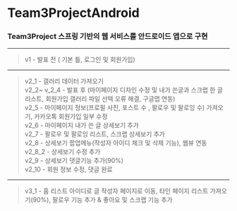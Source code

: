 # Team3ProjectAndroid
### Team3Project 스프링 기반의 웹 서비스를 안드로이드 앱으로 구현

* * *
>v1 - 발표 전 ( 기본 틀, 로그인 및 회원가입)  
* * *
>v2_1 - 갤러리 데이터 가져오기  
>v2_2~ v_2_4 - 발표 후 (마이페이지 디자인 수정 및 내가 쓴글과 스크랩 한 글 리스트, 회원가입 갤러리 파일 선택 오류 해결, 구글맵 연동)  
>v2_5 - 마이페이지 정보(프로필 사진, 포스트 수 , 팔로우 및 팔로잉 수) 가져오기, 카카오톡 회원가입 일부 수정  
>v2_6 - 마이페이지 내가 쓴 글 상세보기 추가  
>v2_7 - 팔로우 및 팔로잉 리스트, 스크랩 상세보기 추가  
>v2_8 - 상세보기 팝업메뉴(작성자 아이디 체크 및 삭제 기능), 웹뷰 연동  
>v2_8_2 - 상세보기 수정 추가  
>v2_9 - 상세보기 댓글기능 추가(90%)  
>v2_10 - 회원 정보 수정, 댓글 완료  
* * *
>v3_1 - 홈 리스트 아이디로 글 작성자 페이지로 이동, 타인 페이지 리스트 가져오기(90%), 팔로우 기능 추가 & 좋아요 및 스크랩 기능 추가  
